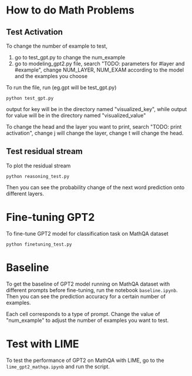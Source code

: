 # How to do Math Problems


## Test Activation
To change the number of example to test,
1. go to test_gpt.py to change the num_example
2. go to modeling_gpt2.py file, search "TODO: parameters for #layer and #example", change NUM_LAYER, NUM_EXAM according to the model and the examples you choose

To run the file, run (eg.gpt will be test_gpt.py)
```
python test_gpt.py
```
output for key will be in the directory named "visualized_key", while output for value will be in the directory named "visualized_value"

To change the head and the layer you want to print, search "TODO: print activation", change j will change the layer, change t will change the head.


## Test residual stream

To plot the residual stream
```
python reasoning_test.py
```

Then you can see the probability change of the next word prediction onto different layers. 

# Fine-tuning GPT2


To fine-tune GPT2 model for classification task on MathQA dataset

```
python finetuning_test.py
```


# Baseline

To get the baseline of GPT2 model running on MathQA dataset with different prompts before fine-tuning, run the notebook `baseline.ipynb`. Then you can see the prediction accuracy for a certain number of examples.

Each cell corresponds to a type of prompt. Change the value of "num_example" to adjust the number of examples you want to test. 


# Test with LIME

To test the performance of GPT2 on MathQA with LIME, go to the `lime_gpt2_mathqa.ipynb` and run the script.

